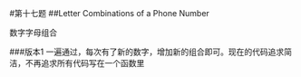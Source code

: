 #第十七题
##Letter Combinations of a Phone Number

数字字母组合

###版本1
一遍通过，每次有了新的数字，增加新的组合即可。现在的代码追求简洁，不再追求所有代码写在一个函数里

